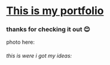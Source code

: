 # [This is my portfolio](https://chaaaarlang.github.io/my-portfolio/)
### thanks for checking it out 😊
photo here:
###### this is were i got my ideas:
